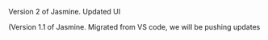 Version 2 of Jasmine. Updated UI

(Version 1.1 of Jasmine. Migrated from VS code, we will be pushing updates

